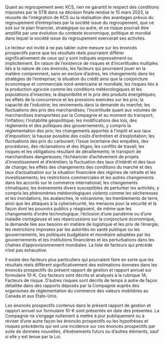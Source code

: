 Quant au regroupement avec KCS, rien ne garantit le respect des conditions imposées par le STB dans sa décision finale rendue le 15 mars 2023, la réussite de l’intégration de KCS ou la réalisation des avantages prévus du regroupement d’entreprises par la société issue du regroupement, que ce soit sur le plan financier, stratégique ou autre, et ce risque pourrait être amplifié par une évolution du contexte économique, politique et mondial dans lequel la société issue du regroupement exercerait ses activités.  

Le lecteur est invité à ne pas tabler outre mesure sur les énoncés prospectifs parce que les résultats réels pourraient différer significativement de ceux qui y sont indiqués expressément ou implicitement. En raison de l’existence de risques et d’incertitudes multiples liés à la nature de ces énoncés, les facteurs qui pourraient jouer en la matière comprennent, sans en exclure d’autres, les changements dans les stratégies de l’entreprise; la situation du crédit ainsi que la conjoncture économique et commerciale nord-américaine et mondiale; les risques liés à la production agricole comme les conditions météorologiques et les populations d’insectes; la disponibilité et le prix des produits énergétiques; les effets de la concurrence et les pressions exercées sur les prix; la capacité de l’industrie; les revirements dans la demande du marché; les fluctuations des prix des marchandises; l’incertitude quant aux volumes de marchandises transportées par la Compagnie et au moment du transport; l’inflation; l’instabilité géopolitique; les modifications des lois, des règlements et des politiques des gouvernements, y compris la réglementation des prix; les changements apportés à l’impôt et aux taux d’imposition; la hausse possible des coûts d’entretien et d’exploitation; les fluctuations des prix du carburant; l’issue incertaine des enquêtes, des procédures, des réclamations et des litiges; les conflits de travail; les risques et les obligations résultant de déraillements; le transport de marchandises dangereuses; l’échéancier d’achèvement de projets d’investissement et d’entretien; la fluctuation des taux d’intérêt et des taux de change; les effets des changements des conditions du marché et des taux d’actualisation sur la situation financière des régimes de retraite et les investissements; les restrictions commerciales et les autres changements dans les accords sur le commerce international; les changements climatiques; les événements divers susceptibles de perturber les activités, y compris les phénomènes météorologiques violents comme les sécheresses et les inondations, les avalanches, le volcanisme, les tremblements de terre, ainsi que les attaques à la cybersécurité, les menaces pour la sécurité et la façon dont les pouvoirs publics y réagissent, de même que les changements d’ordre technologique; l’éclosion d’une pandémie ou d’une maladie contagieuse et ses répercussions sur la conjoncture économique, la demande liée aux besoins en matière de logistique et les prix de l’énergie, les restrictions imposées par les autorités en santé publique ou les gouvernements, les politiques budgétaire et monétaire adoptées par les gouvernements et les institutions financières et les perturbations dans les chaînes d’approvisionnement mondiales. La liste de facteurs qui précède n’est pas exhaustive.  

Il existe des facteurs plus particuliers qui pourraient faire en sorte que les résultats réels diffèrent significativement des estimations données dans les énoncés prospectifs du présent rapport de gestion et rapport annuel sur formulaire 10-K. Ces facteurs sont décrits et analysés à la rubrique 1A, Facteurs de risque. D’autres risques sont décrits de temps à autre de façon détaillée dans des rapports déposés par la Compagnie auprès des organismes de réglementation du commerce des valeurs mobilières au Canada et aux États-Unis.  

Les énoncés prospectifs contenus dans le présent rapport de gestion et rapport annuel sur formulaire 10-K sont présentés en date des présentes. La Compagnie ne s’engage nullement à mettre à jour publiquement ou à réviser d’une autre façon les énoncés prospectifs ou les hypothèses et risques précédents qui ont une incidence sur ces énoncés prospectifs par suite de données nouvelles, d’événements futurs ou d’autres éléments, sauf si elle y est tenue par la Loi.  